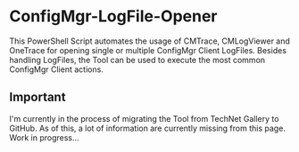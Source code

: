 # ConfigMgr-LogFile-Opener
This PowerShell Script automates the usage of CMTrace, CMLogViewer and OneTrace for opening single or multiple ConfigMgr Client LogFiles. Besides handling LogFiles, the Tool can be used to execute the most common ConfigMgr Client actions.

## Important
I'm currently in the process of migrating the Tool from TechNet Gallery to GitHub. As of this, a lot of information are currently missing from this page. Work in progress...
